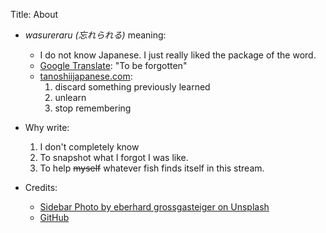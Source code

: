 Title: About


* _wasureraru (忘れられる)_ meaning:
    * I do not know Japanese. I just really liked the package of the word.
    * [Google Translate](https://translate.google.com/#auto/en/%E5%BF%98%E3%82%8C%E3%82%89%E3%82%8C%E3%82%8B): "To be forgotten"
    * [tanoshiijapanese.com](https://www.tanoshiijapanese.com/dictionary/entry_details.cfm?entry_id=50115&element_id=64283&conjugation_type_id=15): 
        1. discard something previously learned
        2. unlearn
        3. stop remembering

* Why write:   
    1. I don't completely know
    2. To snapshot what I forgot I was like.
    3. To help <s>myself</s> whatever fish finds itself in this stream.

* Credits:
    * [Sidebar Photo by eberhard grossgasteiger on Unsplash](https://unsplash.com/photos/FhdN5QVrBfY)
    * [GitHub](https://github.com/ixqifeba/ixqifeba.github.io)
